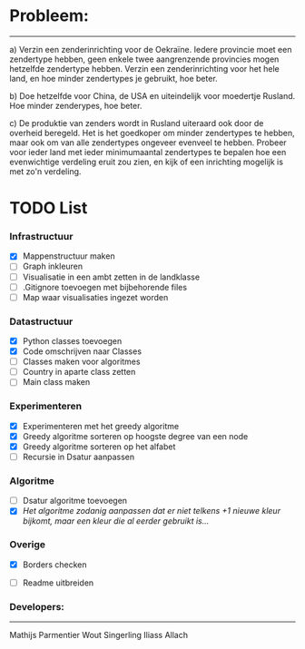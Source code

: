 # Probleem:
----

a) Verzin een zenderinrichting voor de Oekraïne. Iedere provincie moet een zendertype hebben, geen enkele twee aangrenzende provincies mogen hetzelfde zendertype hebben. Verzin een zenderinrichting voor het hele land, en hoe minder zendertypes je gebruikt, hoe beter.

b) Doe hetzelfde voor China, de USA en uiteindelijk voor moedertje Rusland. Hoe minder zenderypes, hoe beter.

c) De produktie van zenders wordt in Rusland uiteraard ook door de overheid beregeld. Het is het goedkoper om minder zendertypes te hebben, maar ook om van alle zendertypes ongeveer evenveel te hebben. Probeer voor ieder land met ieder minimumaantal zendertypes te bepalen hoe een evenwichtige verdeling eruit zou zien, en kijk of een inrichting mogelijk is met zo'n verdeling.

# TODO List

### Infrastructuur
- [x] Mappenstructuur maken
- [ ] Graph inkleuren
- [ ] Visualisatie in een ambt zetten in de landklasse
- [ ] .Gitignore toevoegen met bijbehorende files
- [ ] Map waar visualisaties ingezet worden

### Datastructuur
- [x] Python classes toevoegen
- [x] Code omschrijven naar Classes
- [ ] Classes maken voor algoritmes
- [ ] Country in aparte class zetten
- [ ] Main class maken

### Experimenteren
- [x] Experimenteren met het greedy algoritme
- [x] Greedy algoritme sorteren op hoogste degree van een node
- [x] Greedy algoritme sorteren op het alfabet
- [ ] Recursie in Dsatur aanpassen

### Algoritme
- [ ] Dsatur algoritme toevoegen
- [x] *Het algoritme zodanig aanpassen dat er niet telkens +1 nieuwe kleur bijkomt,
      maar een kleur die al eerder gebruikt is...*

### Overige
- [x] Borders checken
- [ ] Readme uitbreiden






### Developers:
----
Mathijs Parmentier
Wout Singerling
Iliass Allach
